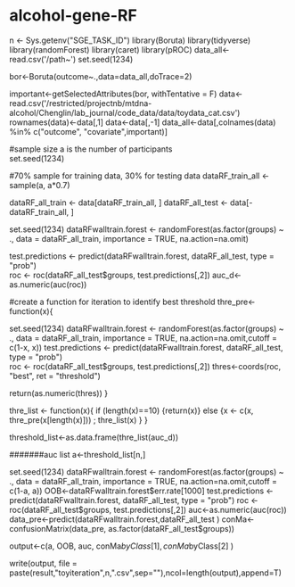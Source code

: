 # alcohol-gene-RF
n <- Sys.getenv("SGE_TASK_ID")
library(Boruta)
library(tidyverse)
library(randomForest)
library(caret)
library(pROC)
data_all<-read.csv('/path~')
set.seed(1234)

bor<-Boruta(outcome~.,data=data_all,doTrace=2)

important<-getSelectedAttributes(bor, withTentative = F)
data<-read.csv('/restricted/projectnb/mtdna-alcohol/Chenglin/lab_journal/code_data/data/toydata_cat.csv')
rownames(data)<-data[,1]
data<-data[,-1]
data_all<-data[,colnames(data) %in% c("outcome", "covariate",important)]

#sample size a is the number of participants  
set.seed(1234)

#70% sample for training data, 30% for testing data
dataRF_train_all <- sample(a, a*0.7)

dataRF_all_train <- data[dataRF_train_all, ]
dataRF_all_test <- data[-dataRF_train_all, ]

set.seed(1234)
dataRFwalltrain.forest <- randomForest(as.factor(groups) ~ ., data = dataRF_all_train, importance = TRUE,  na.action=na.omit)

test.predictions <- predict(dataRFwalltrain.forest, dataRF_all_test, type = "prob")   
roc <- roc(dataRF_all_test$groups, test.predictions[,2])
auc_d<-as.numeric(auc(roc))

#create a function for iteration to identify best threshold
thre_pre<-function(x){
  
  set.seed(1234)
  dataRFwalltrain.forest <- randomForest(as.factor(groups) ~ ., data = dataRF_all_train, importance = TRUE,  na.action=na.omit,cutoff = c(1-x, x))
  test.predictions <- predict(dataRFwalltrain.forest, dataRF_all_test, type = "prob")   
  roc <- roc(dataRF_all_test$groups, test.predictions[,2])
  thres<-coords(roc, "best", ret = "threshold")
  
  return(as.numeric(thres))
}


thre_list <- function(x){
  if (length(x)==10) 
  {return(x)} 
  else {x <- c(x, thre_pre(x[length(x)]))
  ; thre_list(x)
  }
}


threshold_list<-as.data.frame(thre_list(auc_d))

#######auc list
a<-threshold_list[n,]

set.seed(1234)
dataRFwalltrain.forest <- randomForest(as.factor(groups) ~ ., data = dataRF_all_train, importance = TRUE,  na.action=na.omit,cutoff = c(1-a, a))
OOB<-dataRFwalltrain.forest$err.rate[1000]
test.predictions <- predict(dataRFwalltrain.forest, dataRF_all_test, type = "prob")   
roc <- roc(dataRF_all_test$groups, test.predictions[,2])
auc<-as.numeric(auc(roc))
data_pre<-predict(dataRFwalltrain.forest,dataRF_all_test )
conMa<-confusionMatrix(data_pre, as.factor(dataRF_all_test$groups))

output<-c(a, OOB, auc, conMa$byClass[1],conMa$byClass[2] )

write(output, file = paste(result,"toyiteration",n,".csv",sep=""),ncol=length(output),append=T)